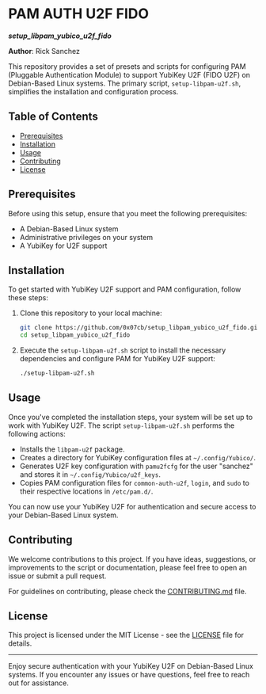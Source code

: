 # PAM AUTH U2F FIDO
***setup_libpam_yubico_u2f_fido***

**Author**: Rick Sanchez

This repository provides a set of presets and scripts for configuring PAM (Pluggable Authentication Module) to support YubiKey U2F (FIDO U2F) on Debian-Based Linux systems. The primary script, `setup-libpam-u2f.sh`, simplifies the installation and configuration process.

## Table of Contents
- [Prerequisites](#prerequisites)
- [Installation](#installation)
- [Usage](#usage)
- [Contributing](#contributing)
- [License](#license)

## Prerequisites

Before using this setup, ensure that you meet the following prerequisites:

- A Debian-Based Linux system
- Administrative privileges on your system
- A YubiKey for U2F support

## Installation

To get started with YubiKey U2F support and PAM configuration, follow these steps:

1. Clone this repository to your local machine:
   ```bash
   git clone https://github.com/0x07cb/setup_libpam_yubico_u2f_fido.git
   cd setup_libpam_yubico_u2f_fido
   ```

2. Execute the `setup-libpam-u2f.sh` script to install the necessary dependencies and configure PAM for YubiKey U2F support:
   ```bash
   ./setup-libpam-u2f.sh
   ```

## Usage

Once you've completed the installation steps, your system will be set up to work with YubiKey U2F. The script `setup-libpam-u2f.sh` performs the following actions:

- Installs the `libpam-u2f` package.
- Creates a directory for YubiKey configuration files at `~/.config/Yubico/`.
- Generates U2F key configuration with `pamu2fcfg` for the user "sanchez" and stores it in `~/.config/Yubico/u2f_keys`.
- Copies PAM configuration files for `common-auth-u2f`, `login`, and `sudo` to their respective locations in `/etc/pam.d/`.

You can now use your YubiKey U2F for authentication and secure access to your Debian-Based Linux system.

## Contributing

We welcome contributions to this project. If you have ideas, suggestions, or improvements to the script or documentation, please feel free to open an issue or submit a pull request.

For guidelines on contributing, please check the [CONTRIBUTING.md](CONTRIBUTING.md) file.

## License

This project is licensed under the MIT License - see the [LICENSE](LICENSE) file for details.

---

Enjoy secure authentication with your YubiKey U2F on Debian-Based Linux systems. If you encounter any issues or have questions, feel free to reach out for assistance.



